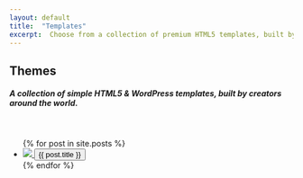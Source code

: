 ```yaml
---
layout: default
title:  "Templates"
excerpt:  Choose from a collection of premium HTML5 templates, built by creators around the world.
---
```


<div class="section text-center section-examples">
      <div class="row">
            <div class="col-md-8 ml-auto mr-auto">
                  <h2 class="title">Themes</h2>
                  <h5 class="description">A collection of simple HTML5 & WordPress templates, built by creators around the world.</h5>
            </div>
	</div>
	<br>
      <div class="container-fluid text-center">
        <div class="row">
	<ul>
          {% for post in site.posts %}
		<li>
		<div class="col-md-6">
			<a href="{{ post.url }}" title="{{ post.title }}">
              		<img src="{{ post.img }}" class="img-raised rounded img-fluid">
              		<button class="btn  btn-link btn-primary btn-lg">{{ post.title }}</button>
            		</a>
          	</div>
		</li>
          {% endfor %}
	  </ul>
        </div>
      </div>
</div>
